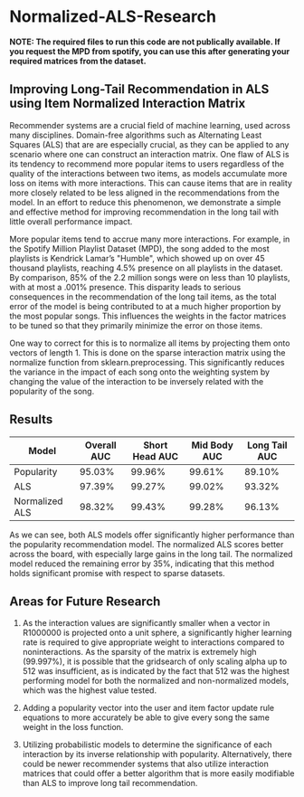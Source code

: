 # Normalized-ALS-Research

**NOTE: The required files to run this code are not publically available. If you request the MPD from spotify, you can use this after generating your required matrices from the dataset.**

## Improving Long-Tail Recommendation in ALS using Item Normalized Interaction Matrix

Recommender systems are a crucial field of machine learning, used across many disciplines. Domain-free algorithms such as Alternating Least Squares (ALS) that are are especially crucial, as they can be applied to any scenario where one can construct an interaction matrix. One flaw of ALS is its tendency to recommend more popular items to users regardless of the quality of the interactions between two items, as models accumulate more loss on items with more interactions. This can cause items that are in reality more closely related to be less aligned in the recommendations from the model. In an effort to reduce this phenomenon, we demonstrate a simple and effective method for improving recommendation in the long tail with little overall performance impact.

More popular items tend to accrue many more interactions. For example, in the Spotify Million Playlist Dataset (MPD), the song added to the most playlists is Kendrick Lamar’s "Humble", which showed up on over 45 thousand playlists, reaching 4.5% presence on all playlists in the dataset. By comparison, 85% of the 2.2 million songs were on less than 10 playlists, with at most a .001% presence. This disparity leads to serious consequences in the recommendation of the long tail items, as the total error of the model is being contributed to at a much higher proportion by the most popular songs. This influences the weights in the factor matrices to be tuned so that they primarily minimize the error on those items.

One way to correct for this is to normalize all items by projecting them onto vectors of length 1. This is done on the sparse interaction matrix using the normalize function from sklearn.preprocessing. This significantly reduces the variance in the impact of each song onto the weighting system by changing the value of the interaction to be inversely related with the popularity of the song.

## Results

| Model          | Overall AUC | Short Head AUC | Mid Body AUC | Long Tail AUC |
|----------------|-------------|----------------|--------------|---------------|
| Popularity     | 95.03%      | 99.96%         | 99.61%       | 89.10%        |
| ALS            | 97.39%      | 99.27%         | 99.02%       | 93.32%        |
| Normalized ALS | 98.32%      | 99.43%         | 99.28%       | 96.13%        |

As we can see, both ALS models offer significantly higher performance than the popularity recommendation model. The normalized ALS scores better across the board, with especially large gains in the long tail. The normalized model reduced the remaining error by 35%, indicating that this method holds significant promise with respect to sparse datasets.

## Areas for Future Research

1. As the interaction values are significantly smaller when a vector in R1000000 is projected onto a unit sphere, a significantly higher learning rate is required to give appropriate weight to interactions compared to noninteractions. As the sparsity of the matrix is extremely high (99.997%), it is possible that the gridsearch of only scaling alpha up to 512 was insufficient, as is indicated by the fact that 512 was the highest performing model for both the normalized and non-normalized models, which was the highest value tested. 

2. Adding a popularity vector into the user and item factor update rule equations to more accurately be able to give every song the same weight in the loss function. 

3. Utilizing probabilistic models to determine the significance of each interaction by its inverse relationship with popularity. Alternatively, there could be newer recommender systems that also utilize interaction matrices that could offer a better algorithm that is more easily modifiable than ALS to improve long tail recommendation.
